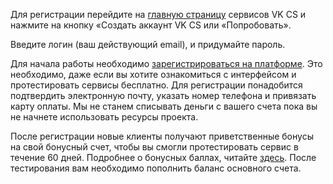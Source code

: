 Для регистрации перейдите на [главную страницу](https://mcs.mail.ru) сервисов VK CS и нажмите на кнопку «Создать аккаунт VK CS или «Попробовать».

Введите логин (ваш действующий email), и придумайте пароль.

Для начала работы необходимо [зарегистрироваться на платформе](https://mcs.mail.ru/docs/additionals/start/get-started/registration). Это необходимо, даже если вы хотите ознакомиться с интерфейсом и протестировать сервисы бесплатно. Для регистрации понадобится подтвердить электронную почту, указать номер телефона и привязать карту оплаты. Мы не станем списывать деньги с вашего счета пока вы не начнете использовать ресурсы проекта.

После регистрации новые клиенты получают приветственные бонусы на свой бонусный счет, чтобы вы смогли протестировать сервис в течение 60 дней. Подробнее о бонусных баллах, читайте [здесь](https://mcs.mail.ru/docs/ru/additionals/billing/concepts/promotions). После тестирования вам необходимо пополнить баланс основного счета.
